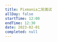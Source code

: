 ```yaml
---
title: Pixmania二轮面试
allDay: false
startTime: 12:00
endTime: 12:30
date: 2023-02-01
completed: null
---
```

